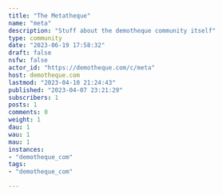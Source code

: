 ```yaml
---
title: "The Metatheque" 
name: "meta"
description: "Stuff about the demotheque community itself"
type: community
date: "2023-06-19 17:58:32"
draft: false
nsfw: false
actor_id: "https://demotheque.com/c/meta"
host: demotheque.com
lastmod: "2023-04-10 21:24:43"
published: "2023-04-07 23:21:29"
subscribers: 1
posts: 1
comments: 0
weight: 1
dau: 1
wau: 1
mau: 1
instances:
- "demotheque_com"
tags: 
- "demotheque_com"

---
```

